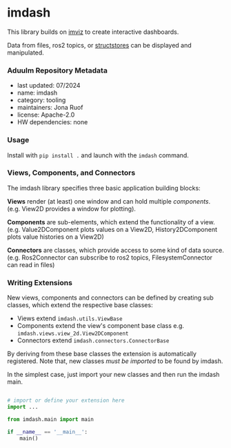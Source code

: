 # imdash

This library builds on [imviz](https://github.com/joruof/imviz) to create interactive dashboards.

Data from files, ros2 topics, or [structstores](https://github.com/mertemba/structstore) can be displayed and manipulated.


### Aduulm Repository Metadata

- last updated: 07/2024
- name: imdash
- category: tooling
- maintainers: Jona Ruof
- license: Apache-2.0
- HW dependencies: none


### Usage

Install with ```pip install .``` and launch with the ```imdash``` command.


### Views, Components, and Connectors

The imdash library specifies three basic application building blocks:

**Views** render (at least) one window and can hold multiple *components*.
(e.g. View2D provides a window for plotting).

**Components** are sub-elements, which extend the functionality of a view.
(e.g. Value2DComponent plots values on a View2D, History2DComponent plots value histories on a View2D)

**Connectors** are classes, which provide access to some kind of data source.
(e.g. Ros2Connector can subscribe to ros2 topics, FilesystemConnector can read in files)


### Writing Extensions

New views, components and connectors can be defined by creating sub classes,
which extend the respective base classes:

- Views extend `imdash.utils.ViewBase`
- Components extend the view's component base class e.g. `imdash.views.view_2d.View2DComponent`
- Connectors extend `imdash.connectors.ConnectorBase`

By deriving from these base classes the extension is automatically registered.
Note that, new classes *must be imported* to be found by imdash.

In the simplest case, just import your new classes and then run the imdash main.

```python

# import or define your extension here
import ...

from imdash.main import main

if __name__ == '__main__':
    main()
```
